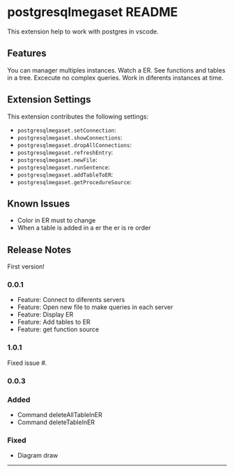 # postgresqlmegaset README

This extension help to work with postgres in vscode.

## Features

You can manager multiples instances.
Watch a ER.
See functions and tables in a tree.
Excecute no complex queries.
Work in diferents instances at time.

## Extension Settings

This extension contributes the following settings:
* `postgresqlmegaset.setConnection`:
* `postgresqlmegaset.showConnections`:
* `postgresqlmegaset.dropAllConnections`:
* `postgresqlmegaset.refreshEntry`:
* `postgresqlmegaset.newFile`:
* `postgresqlmegaset.runSentence`:
* `postgresqlmegaset.addTableToER`:
* `postgresqlmegaset.getProcedureSource`:


## Known Issues

* Color in ER must to change
* When a table is added in a er the er is re order

## Release Notes

First version!

### 0.0.1

* Feature: Connect to diferents servers
* Feature: Open new file to make queries in each server
* Feature: Display ER
* Feature: Add tables to ER
* Feature: get function source

### 1.0.1

Fixed issue #.

### 0.0.3

### Added

* Command deleteAllTableInER
* Command deleteTableInER

### Fixed

- Diagram draw
---

